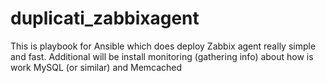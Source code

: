 # duplicati_zabbixagent
This is playbook for Ansible which does deploy Zabbix agent really simple and fast. Additional will be install monitoring (gathering info)  about how is work MySQL (or similar) and Memcached
